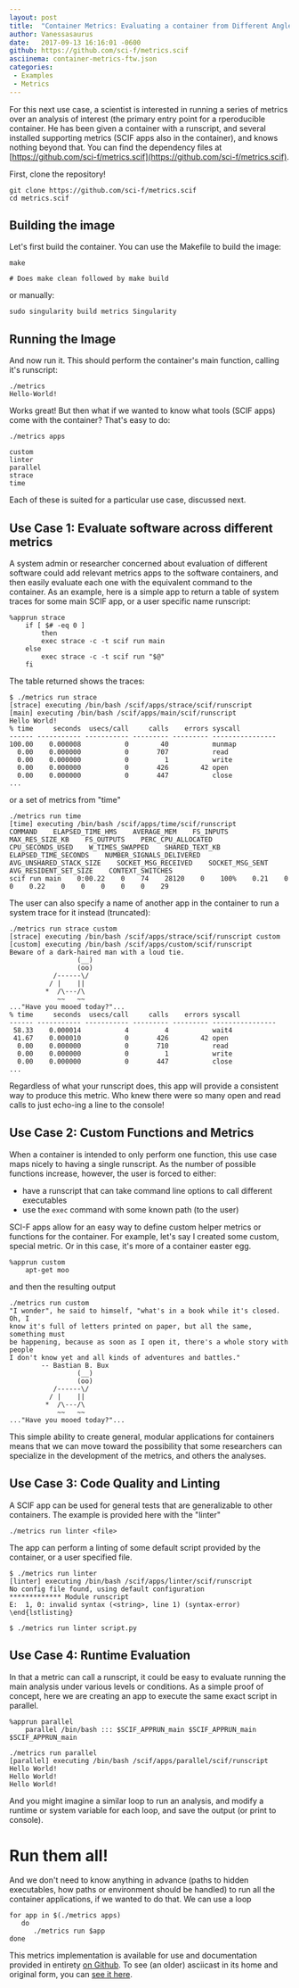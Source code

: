 ```yaml
---
layout: post
title:  "Container Metrics: Evaluating a container from Different Angles via SCIF Apps "
author: Vanessasaurus
date:   2017-09-13 16:16:01 -0600
github: https://github.com/sci-f/metrics.scif
asciinema: container-metrics-ftw.json
categories:
 - Examples
 - Metrics
---
```


For this next use case, a scientist is interested in running a series of metrics over an analysis of interest (the primary entry point for a rperoducible container.  He has been given a container with a runscript, and several installed supporting metrics (SCIF apps also in the container), and knows nothing beyond that. You can find the dependency files at [https://github.com/sci-f/metrics.scif](https://github.com/sci-f/metrics.scif).

<!--more-->

First, clone the repository!

```
git clone https://github.com/sci-f/metrics.scif
cd metrics.scif
```

## Building the image
Let's first build the container. You can use the Makefile to build the image:

```
make

# Does make clean followed by make build
```

or manually:

```
sudo singularity build metrics Singularity
```

## Running the Image

And now run it. This should perform the container's main function, calling it's runscript:

```
./metrics
Hello-World!
```

Works great! But then what if we wanted to know what tools (SCIF apps) come with the
container? That's easy to do:

```
./metrics apps

custom
linter
parallel
strace
time
```

Each of these is suited for a particular use case, discussed next.

## Use Case 1: Evaluate software across different metrics
A system admin or researcher concerned about evaluation of different software
could add relevant metrics apps to the software containers, and then easily evaluate
each one with the equivalent command to the container. As an example, here is a 
simple app to return a table of system traces for some main SCIF app, or a user
specific name runscript:

```
%apprun strace
    if [ $# -eq 0 ]
        then
        exec strace -c -t scif run main
    else
        exec strace -c -t scif run "$@"
    fi
```

The table returned shows the traces:

```
$ ./metrics run strace
[strace] executing /bin/bash /scif/apps/strace/scif/runscript
[main] executing /bin/bash /scif/apps/main/scif/runscript
Hello World!
% time     seconds  usecs/call     calls    errors syscall
------ ----------- ----------- --------- --------- ----------------
100.00    0.000008           0        40           munmap
  0.00    0.000000           0       707           read
  0.00    0.000000           0         1           write
  0.00    0.000000           0       426        42 open
  0.00    0.000000           0       447           close
...
```

or a set of metrics from "time"

```
./metrics run time
[time] executing /bin/bash /scif/apps/time/scif/runscript
COMMAND    ELAPSED_TIME_HMS    AVERAGE_MEM    FS_INPUTS    MAX_RES_SIZE_KB    FS_OUTPUTS    PERC_CPU_ALLOCATED    CPU_SECONDS_USED    W_TIMES_SWAPPED    SHARED_TEXT_KB    ELAPSED_TIME_SECONDS    NUMBER_SIGNALS_DELIVERED    AVG_UNSHARED_STACK_SIZE    SOCKET_MSG_RECEIVED    SOCKET_MSG_SENT    AVG_RESIDENT_SET_SIZE    CONTEXT_SWITCHES
scif run main    0:00.22    0    74    28120    0    100%    0.21    0    0    0.22    0    0    0    0    0    29
```

The user can also specify a name of another app in the container to run a system trace
for it instead (truncated):

```
./metrics run strace custom
[strace] executing /bin/bash /scif/apps/strace/scif/runscript custom
[custom] executing /bin/bash /scif/apps/custom/scif/runscript
Beware of a dark-haired man with a loud tie.
                 (__) 
                 (oo) 
           /------\/ 
          / |    ||   
         *  /\---/\ 
            ~~   ~~   
..."Have you mooed today?"...
% time     seconds  usecs/call     calls    errors syscall
------ ----------- ----------- --------- --------- ----------------
 58.33    0.000014           4         4           wait4
 41.67    0.000010           0       426        42 open
  0.00    0.000000           0       710           read
  0.00    0.000000           0         1           write
  0.00    0.000000           0       447           close
...
```

Regardless of what your runscript does, this app will provide a consistent way 
to produce this metric. Who knew there were so many open and read calls to
just echo-ing a line to the console!


## Use Case 2: Custom Functions and Metrics
When a container is intended to only perform one function, this use case maps 
nicely to having a single runscript. As the number of possible functions increase,
however, the user is forced to either:

 - have a runscript that can take command line options to call different executables
 - use the `exec` command with some known path (to the user)

SCI-F apps allow for an easy way to define custom helper metrics or functions for
the container. For example, let's say I created some custom,
special metric. Or in this case, it's more of a container easter egg.

```
%apprun custom
    apt-get moo
```

and then the resulting output

```
./metrics run custom
"I wonder", he said to himself, "what's in a book while it's closed.  Oh, I
know it's full of letters printed on paper, but all the same, something must
be happening, because as soon as I open it, there's a whole story with people
I don't know yet and all kinds of adventures and battles."
		-- Bastian B. Bux
                 (__) 
                 (oo) 
           /------\/ 
          / |    ||   
         *  /\---/\ 
            ~~   ~~   
..."Have you mooed today?"...
```

This simple ability to create general, modular applications for containers means
that we can move toward the possibility that some researchers can specialize in
the development of the metrics, and others the analyses.

## Use Case 3: Code Quality and Linting
A SCIF app can be used for general tests that are generalizable
to other containers. The example is provided here with the "linter"

```
./metrics run linter <file>
```

The app can perform a linting of some default script provided by the container, or a user specified file.


```
$ ./metrics run linter
[linter] executing /bin/bash /scif/apps/linter/scif/runscript
No config file found, using default configuration
************* Module runscript
E:  1, 0: invalid syntax (<string>, line 1) (syntax-error)
\end{lstlisting}
```
```
$ ./metrics run linter script.py
```

## Use Case 4: Runtime Evaluation
In that a metric can call a runscript, it could be easy to evaluate running the
main analysis under various levels or conditions. As a simple proof of concept,
here we are creating an app to execute the same exact script in parallel.

```
%apprun parallel
    parallel /bin/bash ::: $SCIF_APPRUN_main $SCIF_APPRUN_main $SCIF_APPRUN_main

./metrics run parallel
[parallel] executing /bin/bash /scif/apps/parallel/scif/runscript
Hello World!
Hello World!
Hello World!
```

And you might imagine a similar loop to run an analysis, and modify a runtime
or system variable for each loop, and save the output (or print to console).

# Run them all!
And we don't need to know anything in advance (paths to hidden executables, how
paths or environment should be handled) to run all the container applications,
if we wanted to do that.  We can use a loop

```
for app in $(./metrics apps)
   do
      ./metrics run $app
done
```

This metrics implementation is available for use and documentation provided in entirety [on Github](https://github.com/sci-f/metrics.scif). To see (an older) asciicast in its home and original form, you can [see it here](https://asciinema.org/a/137434?speed=3).
